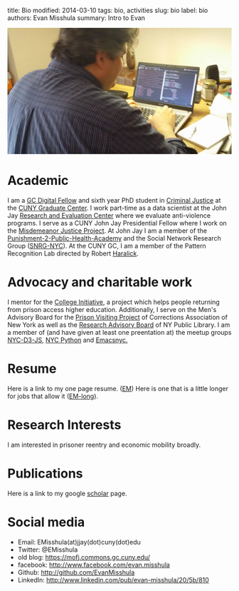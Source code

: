 title: Bio
modified: 2014-03-10
tags: bio, activities
slug: bio
label: bio
authors: Evan Misshula
summary: Intro to Evan

<p><img src="../images/EvAtWork.jpg" width="650px" alt="img" title="EvAtWork.jpg"></p>

# Academic

I am a [GC Digital Fellow](https://digitalfellows.commons.gc.cuny.edu) and sixth year PhD student in [Criminal
Justice](http://gc.cuny.edu/Page-Elements/Academics-Research-Centers-Initiatives/Doctoral-Programs/Criminal-Justice) at the [CUNY Graduate Center](http://gc.cuny.edu/Home).  I work part-time as a data
scientist at the John Jay [Research and Evaluation Center](http://johnjayrec.nyc/2014/06/15/cv2014_maps/) where we
evaluate anti-violence programs. I serve as a CUNY John Jay
Presidential Fellow where I work on the [Misdemeanor Justice
Project](http://www1.cuny.edu/mu/forum/2014/10/29/john-jay-college-presents-findings-on-misdemeanor-arrests-in-new-york/). At John Jay I am a member of the
[Punishment-2-Public-Health-Academy](http://johnjay.jjay.cuny.edu/p2ph/x.asp) and the Social Network Research
Group ([SNRG-NYC](http://snrg-nyc.org/)).  At the CUNY GC, I am a member of the Pattern
Recognition Lab directed by Robert [Haralick](http://haralick.org/).

# Advocacy and charitable work

I mentor for the [College Initiative](http://www.collegeinitiative.org/ci2/), a project which helps people
returning from prison access higher education.  Additionally, I
serve on the Men's Advisory Board for the [Prison Visiting Project](http://www.correctionalassociation.org/pp/about-pvp)
of Corrections Association of New York as well as the [Research
Advisory Board](http://stage.new.nypl.org/collections/research-advisory-group) of NY Public Library. I am a member of (and have
given at least one preentation at) the meetup groups [NYC-D3-JS](http://www.meetup.com/NYC-D3-JS/), [NYC
Python](http://www.meetup.com/nycpython/) and [Emacsnyc.](http://emacsnyc.org/)

# Resume

Here is a link to my one page resume. ([EM](../images/EM.pdf)) Here is one that is a little longer for 
jobs that allow it ([EM-long](../images/em-long.pdf)).

# Research Interests

I am interested in prisoner reentry and economic mobility broadly.

# Publications

Here is a link to my google [scholar](http://scholar.google.com/citations?hl%3Den&user%3Df8E8wB0AAAAJ) page. 

# Social media

-   Email: EMisshula(at)jjay(dot)cuny(dot)edu
-   Twitter: @EMisshula
-   old blog: <https://mofj.commons.gc.cuny.edu/>
-   facebook: <http://www.facebook.com/evan.misshula>
-   Github: <http://github.com/EvanMisshula>
-   LinkedIn: <http://www.linkedin.com/pub/evan-misshula/20/5b/810>
